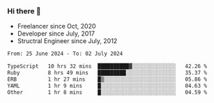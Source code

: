 ### Hi there 👋

- Freelancer since Oct, 2020
- Developer since July, 2017
- Structral Engineer since July, 2012

<!--START_SECTION:waka-->

```txt
From: 25 June 2024 - To: 02 July 2024

TypeScript   10 hrs 32 mins  ██████████▓░░░░░░░░░░░░░░   42.26 %
Ruby         8 hrs 49 mins   █████████░░░░░░░░░░░░░░░░   35.37 %
ERB          1 hr 27 mins    █▒░░░░░░░░░░░░░░░░░░░░░░░   05.86 %
YAML         1 hr 9 mins     █░░░░░░░░░░░░░░░░░░░░░░░░   04.63 %
Other        1 hr 8 mins     █░░░░░░░░░░░░░░░░░░░░░░░░   04.59 %
```

<!--END_SECTION:waka-->
